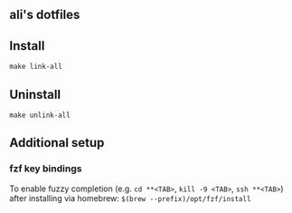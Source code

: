 ## ali's dotfiles

## Install
`make link-all`

## Uninstall

`make unlink-all`

## Additional setup

### fzf key bindings
To enable fuzzy completion (e.g. `cd **<TAB>`, `kill -9 <TAB>`, `ssh **<TAB>`) after installing via homebrew: `$(brew --prefix)/opt/fzf/install`
